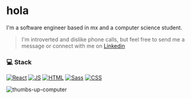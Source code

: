 # hola
I'm a software engineer based in mx and a computer science student. 
> I'm introverted and dislike phone calls, but feel free to send me a message or connect with me on [Linkedin](https://www.linkedin.com/in/fernandalu/) 
### 💻 Stack
[![React](https://img.shields.io/badge/-React-black?style=flat-square&logo=react&link=https://github.com/ferlu/)](https://github.com/ferlu/) [![JS](https://img.shields.io/badge/-JS-black?style=flat-square&logo=javascript&link=https://github.com/ferlu/)](https://github.com/ferlu/) [![HTML](https://img.shields.io/badge/-HTML-E34F26?style=flat-square&logo=html5&logoColor=white&link=https://github.com/ferlu/)](https://github.com/ferlu/) [![Sass](https://img.shields.io/badge/-Sass-FF69B4?style=flat-square&logo=sass&logoColor=white&link=https://github.com/ferlu/)](https://github.com/ferlu/) [![CSS](https://img.shields.io/badge/-CSS-1572B6?style=flat-square&logo=css3&link=https://github.com/ferlu/)](https://github.com/ferlu/)

![thumbs-up-computer](https://github.com/ferlu/ferlu/assets/24488600/83a0183a-8c09-4595-a1a6-f6af443c99a5)
